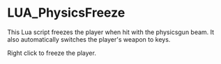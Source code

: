 # LUA_PhysicsFreeze

This Lua script freezes the player when hit with the physicsgun beam.
It also automatically switches the player's weapon to keys.

Right click to freeze the player.
